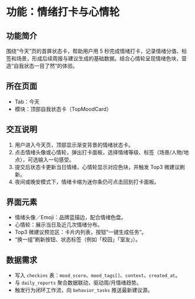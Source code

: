 # 功能：情绪打卡与心情轮

## 功能简介
围绕“今天”页的首屏状态卡，帮助用户用 5 秒完成情绪打卡，记录情绪分值、标签和场景，形成后续周报与建议生成的基础数据。结合心情轮呈现情绪色块，营造“自我状态一目了然”的体验。

## 所在页面
- Tab：今天
- 模块：顶部自我状态卡（TopMoodCard）

## 交互说明
1. 用户进入今天页，顶部显示渐变背景的情绪状态卡。
2. 点击情绪头像或心情轮，弹出打卡面板，选择情绪等级、标签（场景/人物/地点），可选输入一句感受。
3. 提交后状态卡更新当日情绪，心情轮显示对应色块，并触发 Top3 微建议刷新。
4. 夜间或晚安模式下，情绪卡缩为迷你条仍可点击回到打卡面板。

## 界面元素
- 情绪头像／Emoji：品牌蓝描边，配合情绪色盘。
- 心情轮：展示当日及近几次情绪分布。
- Top3 微建议预览区：卡片内列表，按钮“一键生成任务”。
- “换一组”刷新按钮、状态标签（例如「校园」「室友」）。

## 数据需求
- 写入 `checkins` 表：`mood_score`、`mood_tags[]`、`context`、`created_at`。
- 与 `daily_reports` 聚合数据联动，驱动周/月情绪趋势。
- 触发行为闭环工作流，向 `behavior_tasks` 推送最新建议源。
